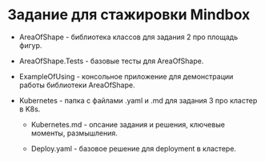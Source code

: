 # Задание для стажировки Mindbox

* AreaOfShape - библиотека классов для задания 2 про площадь фигур.

* AreaOfShape.Tests - базовые тесты для AreaOfShape.

* ExampleOfUsing - консольное приложение для демонстрации работы библиотеки AreaOfShape.

* Kubernetes - папка с файлами .yaml и .md для задания 3 про кластер в K8s.
    
  - Kubernetes.md - опсание задания и решения, ключевые моменты, размышления.

  - Deploy.yaml - базовое решение для deployment в кластере.